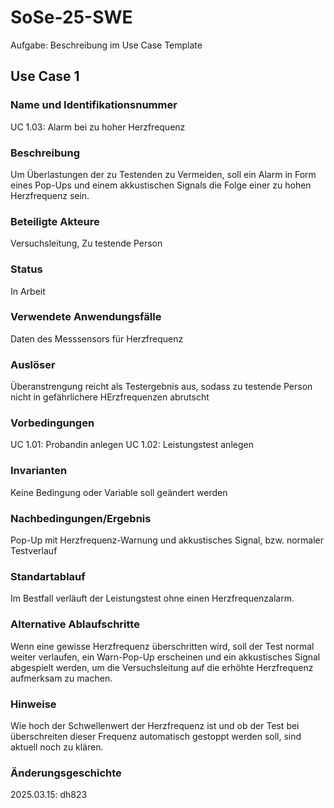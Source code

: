 # SoSe-25-SWE
Aufgabe: Beschreibung im Use Case Template

## Use Case 1
### Name und Identifikationsnummer
  UC 1.03: Alarm bei zu hoher Herzfrequenz 
  
### Beschreibung
  Um Überlastungen der zu Testenden zu Vermeiden, soll ein Alarm in Form eines Pop-Ups und einem 
akkustischen Signals die Folge einer zu hohen Herzfrequenz sein.

### Beteiligte Akteure
  Versuchsleitung, Zu testende Person
  
### Status
  In Arbeit
  
### Verwendete Anwendungsfälle
  Daten des Messsensors für Herzfrequenz
  
### Auslöser
  Überanstrengung reicht als Testergebnis aus, sodass zu testende Person nicht in gefährlichere HErzfrequenzen abrutscht
  
### Vorbedingungen
  UC 1.01: Probandin anlegen
  UC 1.02: Leistungstest anlegen
  
### Invarianten
  Keine Bedingung oder Variable soll geändert werden
  
### Nachbedingungen/Ergebnis
  Pop-Up mit Herzfrequenz-Warnung und akkustisches Signal, bzw. normaler Testverlauf
  
### Standartablauf
  Im Bestfall verläuft der Leistungstest ohne einen Herzfrequenzalarm.

### Alternative Ablaufschritte
  Wenn eine gewisse Herzfrequenz überschritten wird, soll der Test normal weiter verlaufen, ein Warn-Pop-Up erscheinen und ein akkustisches Signal abgespielt werden, um die Versuchsleitung auf die erhöhte Herzfrequenz aufmerksam zu machen. 

### Hinweise
  Wie hoch der Schwellenwert der Herzfrequenz ist und ob der Test bei überschreiten dieser Frequenz automatisch gestoppt werden soll, sind aktuell noch zu klären.
  
### Änderungsgeschichte
  2025.03.15: dh823
